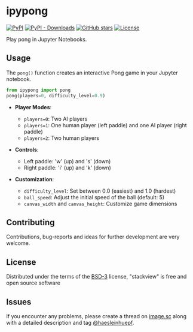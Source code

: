 # ipypong 
[![PyPI](https://img.shields.io/pypi/v/ipypong.svg?color=green)](https://pypi.org/project/ipypong)
[![PyPI - Downloads](https://img.shields.io/pypi/dm/ipypong)](https://pypistats.org/packages/ipypong)
[![GitHub stars](https://img.shields.io/github/stars/haesleinhuepf/ipypong?style=social)](https://github.com/haesleinhuepf/ipypong/)
[![License](https://img.shields.io/pypi/l/ipypong.svg?color=green)](https://github.com/haesleinhuepf/ipypong/raw/main/LICENSE)

Play pong in Jupyter Notebooks.

## Usage


The `pong()` function creates an interactive Pong game in your Jupyter notebook.

```python
from ipypong import pong
pong(players=0, difficulty_level=0.9)
```

- **Player Modes**:
  - `players=0`: Two AI players
  - `players=1`: One human player (left paddle) and one AI player (right paddle)
  - `players=2`: Two human players

- **Controls**:
  - Left paddle: 'w' (up) and 's' (down)
  - Right paddle: 'i' (up) and 'k' (down)

- **Customization**:
  - `difficulty_level`: Set between 0.0 (easiest) and 1.0 (hardest)
  - `ball_speed`: Adjust the initial speed of the ball (default: 5)
  - `canvas_width` and `canvas_height`: Customize game dimensions


## Contributing

Contributions, bug-reports and ideas for further development are very welcome.

## License

Distributed under the terms of the [BSD-3] license,
"stackview" is free and open source software

## Issues

If you encounter any problems, please create a thread on [image.sc] along with a detailed description and tag [@haesleinhuepf].


[BSD-3]: http://opensource.org/licenses/BSD-3-Clause
[image.sc]: https://image.sc
[@haesleinhuepf]: https://twitter.com/haesleinhuepf

